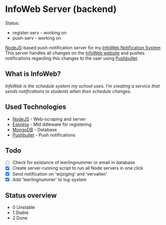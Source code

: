 # InfoWeb Server (backend)
Status:
- register-serv   - working on
- push-serv       - working on  

[NodeJS]("http://www.nodejs.org/")-based push-notification server for my [InfoWeb Notification System]("https://github.com/renzowesterbeek/iweb-website")
This server handles all changes on the [InfoWeb website]("http://cygyrooster.nl/infoweb/index.php?ref=2") and pushes notifications regarding this changes to the user using [Pushbullet]("https://www.pushbullet.com").

## What is InfoWeb?
_InfoWeb is the schedule system my school uses. I'm creating a service that sends notifications to students when their schedule changes._

## Used Technologies
- [NodeJS]("http://www.nodejs.org/") - Web-scraping and server
- [Express]("http://expressjs.com/") - Mid ddleware for registering
- [MongoDB]("http://mongodb.org") - Database
- [Pushbullet]("https://www.pushbullet.com") - Push notifications

## Todo
- [ ] Check for existance of leerlingnummer or email in database
- [x] Create server-running script to run all Node servers in one click
- [x] Send notification on 'wijziging' and 'vervallen'
- [x] Add 'leerlingnummer' to log-system

## Status overview
- 0 Unstable
- 1 Stable
- 2 Done

